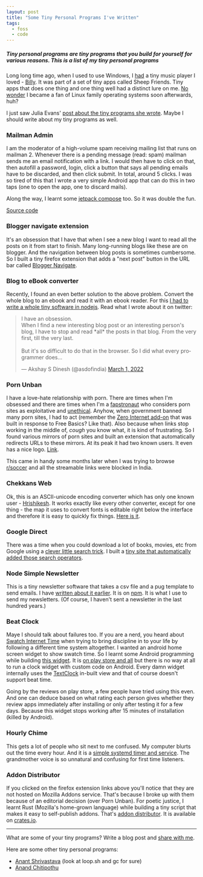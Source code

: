 ```yaml
---
layout: post
title: "Some Tiny Personal Programs I've Written"
tags:
  - foss
  - code
---
```


##### Tiny personal programs are tiny programs that you build for yourself for various reasons. This is a list of my tiny personal programs #####

Long long time ago, when I used to use Windows, I [had](https://blog.learnlearn.in/2009/12/billy-media-players-cant-get-lighter.html) a tiny music player I loved - [Billy](https://www.sheepfriends.com/index-page=billy.html). It was part of a set of tiny apps called Sheep Friends. Tiny apps that does one thing and one thing well had a distinct lure on me. [No wonder](https://en.wikipedia.org/wiki/Unix_philosophy#Do_One_Thing_and_Do_It_Well) I became a fan of Linux family operating systems soon afterwards, huh?

I just saw Julia Evans' [post about the tiny programs she wrote](https://jvns.ca/blog/2022/03/08/tiny-programs/). Maybe I should write about my tiny programs as well.

### Mailman Admin

I am the moderator of a high-volume spam receiving mailing list that runs on mailman 2. Whenever there is a pending message (read: spam) mailman sends me an email notification with a link. I would then have to click on that, then autofill a password, login, click a button that says all pending emails have to be discarded, and then click submit. In total, around 5 clicks. I was so tired of this that I wrote a very simple Android app that can do this in two taps (one to open the app, one to discard mails).

Along the way, I learnt some [jetpack compose](https://developer.android.com/jetpack/compose) too. So it was double the fun.

[Source code](https://gitlab.com/asdofindia/mailman-admin)

### Blogger navigate extension

It's an obsession that I have that when I see a new blog I want to read all the posts on it from start to finish. Many long-running blogs like these are on blogger. And the navigation between blog posts is sometimes cumbersome. So I built a tiny firefox extension that adds a "next post" button in the URL bar called [Blogger Navigate](https://learnlearn.in/projects/blogger-navigate/).

### Blog to eBook converter

Recently, I found an even better solution to the above problem. Convert the whole blog to an ebook and read it with an ebook reader. For this [I had to write a whole tiny software in nodejs](https://github.com/asdofindia/blogspot-to-ebook/). Read what I wrote about it on twitter:

<blockquote class="twitter-tweet"><p lang="en" dir="ltr">I have an obsession.<br>When I find a new interesting blog post or an interesting person&#39;s blog, I have to stop and read *all* the posts in that blog. From the very first, till the very last.<br><br>But it&#39;s so difficult to do that in the browser. So I did what every programmer does...</p>&mdash; Akshay S Dinesh (@asdofindia) <a href="https://twitter.com/asdofindia/status/1498551409184481280?ref_src=twsrc%5Etfw">March 1, 2022</a></blockquote> <script async src="https://platform.twitter.com/widgets.js" charset="utf-8"></script> 

### Porn Unban

I have a love-hate relationship with porn. There are times when I'm obsessed and there are times when I'm a [fapstronaut](https://reddit.com/r/nofap) who considers porn sites as exploitative and [unethical](https://www.theguardian.com/culture/2014/nov/01/ethical-porn-fair-trade-sex). Anyhow, when government banned many porn sites, I had to act (remember the [Zero Internet add-on](https://blog.learnlearn.in/2015/04/everyone-has-angel-and-devil-in-them.html) that was built in response to Free Basics? Like that). Also because when links stop working in the middle of, *cough* you know what, it is kind of frustrating. So I found various mirrors of porn sites and built an extension that automatically redirects URLs to these mirrors. At its peak it had two known users. It even has a nice logo. [Link](https://learnlearn.in/projects/porn-unban/).

This came in handy some months later when I was trying to browse [r/soccer](https://reddit.com/r/soccer) and all the streamable links were blocked in India.

### Chekkans Web

Ok, this is an ASCII-unicode encoding converter which has only one known user - [Hrishikesh](https://stultus.in/). It works exactly like every other converter, except for one thing - the map it uses to convert fonts is editable right below the interface and therefore it is easy to quickly fix things. [Here is it](http://asdofindia.github.io/chekkans-web/). 

### Google Direct

There was a time when you could download a lot of books, movies, etc from Google using a [clever little search trick](https://www.quora.com/What-can-I-learn-know-right-now-in-10-minutes-that-will-be-useful-for-the-rest-of-my-life/answer/Shibu-Lijack?comment_id=7022661&comment_type=2). I built a [tiny site that automatically added those search operators](http://asdofindia.github.io/googledirect/).

### Node Simple Newsletter

This is a tiny newsletter software that takes a csv file and a pug template to send emails. I have [written about it earlier](https://asd.learnlearn.in/simple-newsletter/). It is on [npm](https://www.npmjs.com/package/node-simple-newsletter). It is what I use to send my newsletters. (Of course, I haven't sent a newsletter in the last hundred years.)

### Beat Clock

Maye I should talk about failures too. If you are a nerd, you heard about [Swatch Internet Time](https://en.wikipedia.org/wiki/Swatch_Internet_Time) when trying to bring discipline in to your life by following a different time system altogether. I wanted an android home screen widget to show swatch time. So I learnt some Android programming while building [this widget](https://gitlab.com/asdofindia/beat-clock). It is [on play store and all](https://play.google.com/store/apps/details?id=in.learnlearn.beatclock) but there is no way at all to run a clock widget with custom code on Android. Every damn widget internally uses the [TextClock](https://developer.android.com/reference/android/widget/TextClock) in-built view and that of course doesn't support beat time.

Going by the reviews on play store, a few people have tried using this even. And one can deduce based on what rating each person gives whether they review apps immediately after installing or only after testing it for a few days. Because this widget stops working after 15 minutes of installation (killed by Android).

### Hourly Chime

This gets a lot of people who sit next to me confused. My computer blurts out the time every hour. And it is a [simple systemd timer and service](https://asd.learnlearn.in/hourly-chime/). The grandmother voice is so unnatural and confusing for first time listeners.

### Addon Distributor

If you clicked on the firefox extension links above you'll notice that they are not hosted on Mozilla Addons service. That's because I broke up with them because of an editorial decision (over Porn Unban). For poetic justice, I learnt Rust (Mozilla's home-grown language) while building a tiny script that makes it easy to self-publish addons. That's [addon distributor](https://asd.learnlearn.in/addon-distributor-in-rust/). It is available on [crates.io](https://crates.io/crates/addon_distributor). 


---

What are some of your tiny programs? Write a blog post and [share with me](/about/#contact).

Here are some other tiny personal programs:

- [Anant Shrivastava](https://github.com/anantshri/script-collection/) (look at loop.sh and gc for sure)
- [Anand Chitipothu](https://github.com/anandology/hacks)